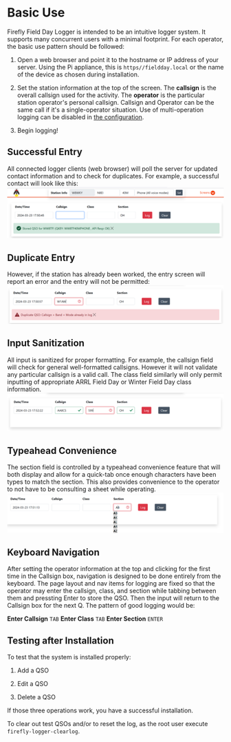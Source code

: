 # Basic Use

Firefly Field Day Logger is intended to be an intuitive logger
system. It supports many concurrent users with a minimal footprint.
For each operator, the basic use pattern should be followed:

1. Open a web browser and point it to the hostname or IP address
of your server. Using the Pi appliance, this is `https//fieldday.local` 
or the name of the device as chosen during installation.

2. Set the station information at the top of the screen. The **callsign**
is the overall callsign used for the activity. The **operator** is
the particular station operator's personal callsign. Callsign and
Operator can be the same call if it's a single-operator situation.
Use of multi-operation logging can be disabled in [the configuration](configs.md).

3. Begin logging!

## Successful Entry
All connected logger clients (web browser) will poll the server
for updated contact information and to check for duplicates. For example,
a successful contact will look like this:
![Success Contact](img/main-good-q.png)

## Duplicate Entry
However, if the station has already been worked, the entry
screen will report an error and the entry will not be permitted:
![Duplicate Contact](img/main-dupe-q.png)

## Input Sanitization
All input is sanitized for proper formatting. For example,
the callsign field will check for general well-formatted callsigns.
However it will not validate any particular callsign is a valid
call. The class field similarly will only permit inputting of
appropriate ARRL Field Day or Winter Field Day class information.
![Input Sanitization](img/main-section-class-val.png)

## Typeahead Convenience
The section field is controlled by a typeahead convenience
feature that will both display and allow for a quick-tab once
enough characters have been types to match the section. This
also provides convenience to the operator to not have to be 
consulting a sheet while operating.
![Typeahead](img/main-section-typeahead.png)

## Keyboard Navigation
After setting the operator information at the top and clicking
for the first time in the Callsign box, navigation is designed
to be done entirely from the keyboard. The page layout and nav
items for logging are fixed so that the operator may enter
the callsign, class, and section while tabbing between them
and pressting Enter to store the QSO. Then the input
will return to the Callsign box for the next Q. The pattern of 
good logging would be:

**Enter Callsign** `TAB` **Enter Class** `TAB` **Enter Section** `ENTER`

## Testing after Installation

To test that the system is installed properly:

1. Add a QSO

2. Edit a QSO

3. Delete a QSO

If those three operations work, you have a successful installation.

To clear out test QSOs and/or to reset the log, as the root user execute `firefly-logger-clearlog`.

